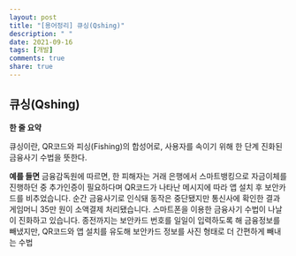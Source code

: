 ```yaml
---
layout: post
title: "[용어정리] 큐싱(Qshing)"
description: " "
date: 2021-09-16
tags: [개발]
comments: true
share: true
---
```


## 큐싱(Qshing)

**한 줄 요약**

큐싱이란, QR코드와 피싱(Fishing)의 합성어로, 사용자를 속이기 위해 한 단계 진화된 금융사기 수법을 뜻한다.

**예를 들면**
금융감독원에 따르면, 한 피해자는 거래 은행에서 스마트뱅킹으로 자금이체를 진행하던 중 추가인증이 필요하다며 QR코드가 나타난 메시지에 따라 앱 설치 후 보안카드를 비추었습니다. 순간 금융사기로 인식돼 동작은 중단됐지만 통신사에 확인한 결과 게임머니 35만 원이 소액결제 처리됐습니다.  스마트폰을 이용한 금융사기 수법이 나날이 진화하고 있습니다. 종전까지는 보안카드 번호를 일일이 입력하도록 해 금융정보를 빼냈지만, QR코드와 앱 설치를 유도해 보안카드 정보를 사진 형태로 더 간편하게 빼내는 수법

  